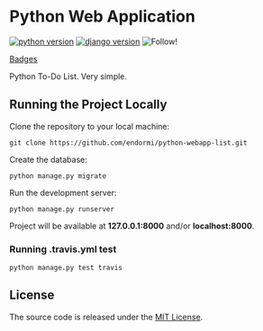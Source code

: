 # Python Web Application

[![python version](https://img.shields.io/badge/python-3.7.1-brightgreen.svg?style=popout-square)](https://www.python.org/downloads/)
[![django version](https://img.shields.io/badge/django-2.1.3-brightgreen.svg?style=popout-square)](https://www.djangoproject.com/download/)
![Follow!](https://img.shields.io/github/followers/endormi.svg?label=Follow&style=social)

[Badges](https://shields.io/#/)

Python To-Do List. Very simple. 

## Running the Project Locally

Clone the repository to your local machine:

```
git clone https://github.com/endormi/python-webapp-list.git
```

Create the database:

```
python manage.py migrate
```

Run the development server:

```
python manage.py runserver
```

Project will be available at **127.0.0.1:8000** and/or **localhost:8000**.

### Running .travis.yml test

```
python manage.py test travis
```

## License

The source code is released under the [MIT License](https://github.com/endormi/python-webapp-list/blob/master/LICENSE).
